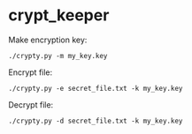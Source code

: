 # crypt_keeper
Make encryption key:
```
./crypty.py -m my_key.key
```
Encrypt file:
```
./crypty.py -e secret_file.txt -k my_key.key
```
Decrypt file:
```
./crypty.py -d secret_file.txt -k my_key.key
```
